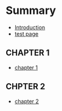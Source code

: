 # Summary

* [Introduction](README.md)
* [test page](test-page.md)

## CHAPTER 1

* [chapter 1](/chapter-1/README.md)

## CHPTER 2

* [chapter 2](/chapter-2/README.md)

